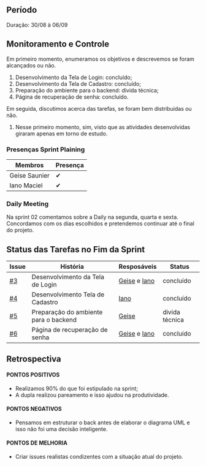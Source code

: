 ## Período
Duração: 30/08 à 06/09

## Monitoramento e Controle

Em primeiro momento, enumeramos os objetivos e descrevemos se foram alcançados ou não.
1. Desenvolvimento da Tela de Login: concluído; 
2. Desenvolvimento da Tela de Cadastro: concluído;
3. Preparação do ambiente para o backend: divida técnica;
4. Página de recuperação de senha: concluído.

Em seguida, discutimos acerca das tarefas, se foram bem distribuidas ou não.

1. Nesse primeiro momento, sim, visto que as atividades desenvolvidas giraram apenas em torno de estudo.

### Presenças Sprint Plaining
| Membros  |  Presença  |
| ------------------- | ------------------- |
|  Geise Saunier |   ✔  |
|  Iano Maciel |  ✔  |


### Daily Meeting
Na sprint 02 comentamos sobre a Daily na segunda, quarta e sexta. Concordamos com os dias escolhidos e pretendemos continuar até o final do projeto.

## Status das Tarefas no Fim da Sprint
| **Issue** | **História** | **Resposáveis** | **Status** |
|--|--|--|--|
|  [#3](https://github.com/GeiseSaunier/Autizando/issues/3) | Desenvolvimento da Tela de Login | [Geise](https://github.com/GeiseSaunier) e [Iano](https://github.com/IanoMaciel)  | concluído |
|  [#4](https://github.com/GeiseSaunier/Autizando/issues/4) | Desenvolvimento Tela de Cadastro  | [Iano](https://github.com/IanoMaciel)  | concluído |
|  [#5](https://github.com/GeiseSaunier/Autizando/issues/5) | Preparação do ambiente para o backend | [Geise](https://github.com/GeiseSaunier) | divida técnica |
|  [#6](https://github.com/GeiseSaunier/Autizando/issues/3) |Página de recuperação de senha | [Geise](https://github.com/GeiseSaunier) e [Iano](https://github.com/IanoMaciel)  | concluído |


## Retrospectiva

#### PONTOS POSITIVOS
- Realizamos 90% do que foi estipulado na sprint;
- A dupla realizou pareamento e isso ajudou na produtividade. 

#### PONTOS NEGATIVOS
- Pensamos em estruturar o back antes de elaborar o diagrama UML e isso não foi uma decisão inteligente. 
  
#### PONTOS DE MELHORIA
- Criar issues realistas condizentes com a situação atual do projeto. 